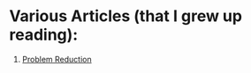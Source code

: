 # Various Articles (that I grew up reading):
1. [Problem Reduction](http://www.brainkart.com/article/Problem-Reduction_8035/)
